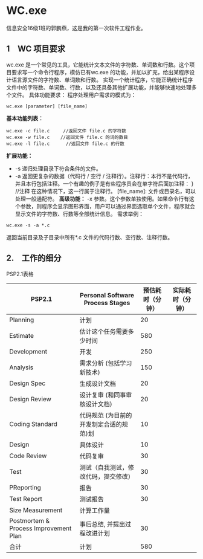 # WC.exe
信息安全16级1班的郭鹏燕，这是我的第一次软件工程作业。
## 1　WC 项目要求
wc.exe 是一个常见的工具，它能统计文本文件的字符数、单词数和行数。这个项目要求写一个命令行程序，模仿已有wc.exe 的功能，并加以扩充，给出某程序设计语言源文件的字符数、单词数和行数。
实现一个统计程序，它能正确统计程序文件中的字符数、单词数、行数，以及还具备其他扩展功能，并能够快速地处理多个文件。
具体功能要求：
程序处理用户需求的模式为：

```
wc.exe [parameter] [file_name]
```
**基本功能列表：**

```
wc.exe -c file.c     //返回文件 file.c 的字符数
wc.exe -w file.c    //返回文件 file.c 的词的数目  
wc.exe -l file.c      //返回文件 file.c 的行数

```
**扩展功能：**
-   -s   递归处理目录下符合条件的文件。
-   -a   返回更复杂的数据（代码行 / 空行 / 注释行）。注释行：本行不是代码行，并且本行包括注释。一个有趣的例子是有些程序员会在单字符后面加注释：
    } //注释
在这种情况下，这一行属于注释行。
[file_name]: 文件或目录名，可以处理一般通配符。
**高级功能：**
 -x 参数。这个参数单独使用。如果命令行有这个参数，则程序会显示图形界面，用户可以通过界面选取单个文件，程序就会显示文件的字符数、行数等全部统计信息。
需求举例：
　
```
wc.exe -s -a *.c
```
返回当前目录及子目录中所有*.c 文件的代码行数、空行数、注释行数。
## 2.　工作的细分
PSP2.1表格

PSP2.1| Personal Software Process Stages | 预估耗时（分钟）| 实际耗时（分钟）
---|--- | ---|---
Planning | 计划 |  20  |   
Estimate | 估计这个任务需要多少时间 |   580 |   
Development | 开发 |  250  |   
Analysis | 需求分析 (包括学习新技术) |  150  |   
Design Spec | 生成设计文档 | 20   |   
Design Review | 设计复审 (和同事审核设计文档) |  20  |   
 Coding Standard | 代码规范 (为目前的开发制定合适的规范)划 |  10  |  
 Design | 具体设计 | 10   |   
 Code Review | 代码复审 |   30 |   
 Test | 测试（自我测试，修改代码，提交修改） |  30  |   
 PReporting | 报告 | 30   |   
 Test Report | 测试报告 | 30   |   
 Size Measurement | 计算工作量 |    |   
Postmortem & Process Improvement Plan | 事后总结, 并提出过程改进计划 |  30  |   
合计 | 计划 |  580  | 


